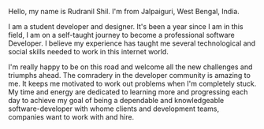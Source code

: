 Hello, my name is Rudranil Shil. I'm from Jalpaiguri, West Bengal, India.

I am a student developer and designer. It's been a year since I am in this field, I am on a self-taught journey to become a professional software Developer. I believe my experience has taught me several technological and social skills needed to work in this internet world.

I'm really happy to be on this road and welcome all the new challenges and triumphs ahead. The comradery in the developer community is amazing to me. It keeps me motivated to work out problems when I'm completely stuck. My time and energy are dedicated to learning more and progressing each day to achieve my goal of being a dependable and knowledgeable software-developer with whome clients and development teams, companies want to work with and hire.
